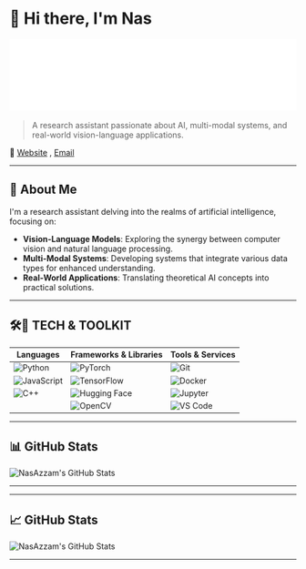 # 👋 Hi there, I'm Nas

![NasAzzam Handwriting](NasAzzamHandwritingAnimatedDark.svg)

> A research assistant passionate about AI, multi-modal systems, and real-world vision-language applications.

🔗 [Website](https://nasazzam.github.io) , [Email](mailto:nasazzam@cau.ac.kr)

---

## 🧠 About Me

I'm a research assistant delving into the realms of artificial intelligence, focusing on:

- **Vision-Language Models**: Exploring the synergy between computer vision and natural language processing.
- **Multi-Modal Systems**: Developing systems that integrate various data types for enhanced understanding.
- **Real-World Applications**: Translating theoretical AI concepts into practical solutions.

---

## 🛠️🧰  TECH & TOOLKIT

| Languages | Frameworks & Libraries | Tools & Services |
|---|---|---|
| ![Python](https://img.shields.io/badge/-Python-3776AB?logo=python&logoColor=white) | ![PyTorch](https://img.shields.io/badge/-PyTorch-EF4035?logo=pytorch&logoColor=white) | ![Git](https://img.shields.io/badge/-Git-F05032?logo=git&logoColor=white) |
| ![JavaScript](https://img.shields.io/badge/-JavaScript-F7DF1E?logo=javascript&logoColor=black) | ![TensorFlow](https://img.shields.io/badge/-TensorFlow-FF6F00?logo=tensorflow&logoColor=white) | ![Docker](https://img.shields.io/badge/-Docker-2496ED?logo=docker&logoColor=white) |
| ![C++](https://img.shields.io/badge/-C++-00599C?logo=c%2B%2B&logoColor=white) | ![Hugging Face](https://img.shields.io/badge/-Hugging_Face-FF6F61?logo=huggingface&logoColor=white) | ![Jupyter](https://img.shields.io/badge/-Jupyter-F37626?logo=jupyter&logoColor=white) |
| | ![OpenCV](https://img.shields.io/badge/-OpenCV-5C3EE8?logo=opencv&logoColor=white) | ![VS Code](https://img.shields.io/badge/-VS_Code-007ACC?logo=visual-studio-code&logoColor=white) |

---

## 📊 GitHub Stats

![NasAzzam's GitHub Stats](https://github-readme-stats.vercel.app/api?username=NasAzzam&show_icons=true&theme=radical)

---
---

## 📈 GitHub Stats

![NasAzzam's GitHub Stats](https://github-readme-stats.vercel.app/api?username=NasAzzam&show_icons=true&hide_title=true&count_private=true&hide=prs&theme=radical)

---